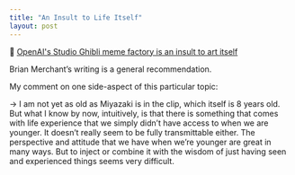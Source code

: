 ```yaml
---
title: "An Insult to Life Itself"
layout: post
---
```


🔗 [OpenAI's Studio Ghibli meme factory is an insult to art itself](https://www.bloodinthemachine.com/p/openais-studio-ghibli-meme-factory)

Brian Merchant’s writing is a general recommendation. 

My comment on one side-aspect of this particular topic:

→ I am not yet as old as Miyazaki is in the clip, which itself is 8 years old. But what I know by now, intuitively, is that there is something that comes with life experience that we simply didn’t have access to when we are younger. It doesn’t really seem to be fully transmittable either. The perspective and attitude that we have when we’re younger are great in many ways. But to inject or combine it with the wisdom of just having seen and experienced things seems very difficult.

